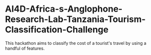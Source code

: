 # AI4D-Africa-s-Anglophone-Research-Lab-Tanzania-Tourism-Classification-Challenge
This hackathon aims to classify the cost of a tourist's travel by using a handful of features.
